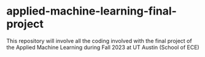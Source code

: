 # applied-machine-learning-final-project
This repository will involve all the coding involved with the final project of the Applied Machine Learning during Fall 2023 at UT Austin (School of ECE)
